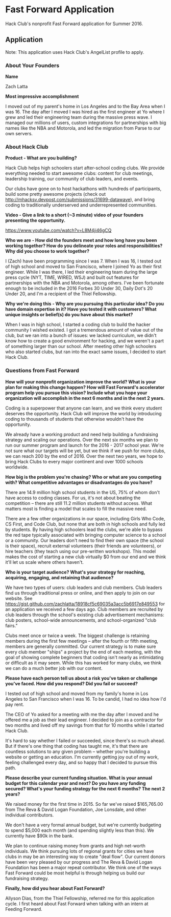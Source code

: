 # Fast Forward Application

Hack Club's nonprofit Fast Forward application for Summer 2016.

## Application

Note: This application uses Hack Club's AngelList profile to apply.

### About Your Founders

**Name**

Zach Latta

**Most impressive accomplishment**

I moved out of my parent's home in Los Angeles and to the Bay Area when I was 16. The day after I moved I was hired as the first engineer at Yo where I grew and led their engineering team during the massive press wave. I managed our millions of users, custom integrations for partnerships with big names like the NBA and Motorola, and led the migration from Parse to our own servers.

### About Hack Club

**Product - What are you building?**

Hack Club helps high schoolers start after-school coding clubs. We provide everything needed to start awesome clubs: content for club meetings, leadership training, our community of club leaders, and events.

Our clubs have gone on to host hackathons with hundreds of participants, build some pretty awesome projects (check out http://mhacksv.devpost.com/submissions/31699-datawave), and bring coding to traditionally underserved and underrepresented communities.

**Video - Give a link to a short (~3 minute) video of your founders presenting the opportunity.**

https://www.youtube.com/watch?v=L8M4ji46gCQ

**Who we are - How did the founders meet and how long have you been working together? How do you delineate your roles and responsibilities? Why did you choose to work together?**

I (Zach) have been programming since I was 7. When I was 16, I tested out of high school and moved to San Francisco, where I joined Yo as their first engineer. While I was there, I led their engineering team during the large press cycle (NYT, TIME, WIRED, WSJ) and built out features for partnerships with the NBA and Motorola, among others. I've been fortunate enough to be included in the 2016 Forbes 30 Under 30, Daily Dot's 20 Under 20, and I'm a recipient of the Thiel Fellowship.

**Why we're doing this - Why are you pursuing this particular idea? Do you have domain expertise in it? Have you tested it with customers? What unique insights or belief(s) do you have about this market?**

When I was in high school, I started a coding club to build the hacker community I wished existed. I got a tremendous amount of value out of the club, but we ran into a bunch of issues: we lacked curriculum, we didn't know how to create a good environment for hacking, and we weren't a part of something larger than our school. After meeting other high schoolers who also started clubs, but ran into the exact same issues, I decided to start Hack Club.

### Questions from Fast Forward

**How will your nonprofit organization improve the world? What is your plan for making this change happen? How will Fast Forward's accelerator program help you pursue this vision? Include what you hope your organization will accomplish in the next 6 months and in the next 2 years.**

Coding is a superpower that anyone can learn, and we think every student deserves the opportunity. Hack Club will improve the world by introducing coding to thousands of students that otherwise wouldn't have the opportunity.

We already have a working product and need help building a fundraising strategy and scaling our operations. Over the next six months we plan to run our summer program and launch for the 2016 - 2017 school year. We're not sure what our targets will be yet, but we think if we push for more clubs, we can reach 200 by the end of 2016. Over the next two years, we hope to bring Hack Clubs to every major continent and over 1000 schools worldwide.

**How big is the problem you're chasing? Who or what are you competing with? What competitive advantages or disadvantages do you have?**

There are 14.9 million high school students in the US, 75% of whom don't have access to coding classes. For us, it's not about beating the competition – there are still 11.2 million students without access. What matters most is finding a model that scales to fill the massive need.

There are a few other organizations in our space, including Girls Who Code, CS First, and Code Club, but none that are both in high schools and fully led by students. By having high schoolers lead the clubs, we're able to bypass the red tape typically associated with bringing computer science to a school or a community. Our leaders don't need to find their own space (the school is their space), recruit external volunteers (their friends are volunteers), or hire teachers (they teach using our pre-written workshops). This model makes the cost of starting a new club virtually \$0 from our end and we think it'll let us scale where others haven't.

**Who is your target audience? What's your strategy for reaching, acquiring, engaging, and retaining that audience?**

We have two types of users: club leaders and club members. Club leaders find us through traditional press or online, and then apply to join on our website. See https://gist.github.com/zachlatta/18918cf5c69035a3acc5b6917e849553 for an application we received a few days ago. Club members are recruited by club leaders through the school's existing club advertisement mechanisms: club posters, school-wide announcements, and school-organized "club fairs."

Clubs meet once or twice a week. The biggest challenge is retaining members during the first few meetings – after the fourth or fifth meeting, members are generally committed. Our current strategy is to make sure every club member "ships" a project by the end of each meeting, with the goal of showing complete beginners that coding isn't nearly as intimidating or difficult as it may seem. While this has worked for many clubs, we think we can do a much better job with our content.

**Please have each person tell us about a risk you've taken or challenge you've faced. How did you respond? Did you fail or succeed?**

I tested out of high school and moved from my family's home in Los Angeles to San Francisco when I was 16. To be candid, I had no idea how I'd pay rent.

The CEO of Yo asked for a meeting with me the day after I moved and he offered me a job as their lead engineer. I decided to join as a contractor for two months and lived off my savings from that for 10 months while I started Hack Club.

It's hard to say whether I failed or succeeded, since there's so much ahead. But if there's one thing that coding has taught me, it's that there are countless solutions to any given problem – whether you're building a website or getting an education. I'm currently getting joy out of my work, feeling challenged every day, and so happy that I decided to pursue this path.

**Please describe your current funding situation. What is your annual budget for this calendar year and next? Do you have any funding secured? What's your funding strategy for the next 6 months? The next 2 years?**

We raised money for the first time in 2015. So far we've raised \$165,765.00 from The Reva & David Logan Foundation, Joe Lonsdale, and other individual contributors.

We don't have a very formal annual budget, but we're currently budgeting to spend $5,000 each month (and spending slightly less than this). We currently have $90k in the bank.

We plan to continue raising money from grants and high net-worth individuals. We think pursuing lots of regional grants for cities we have clubs in may be an interesting way to create "deal flow". Our current donors have been very pleased by our progress and The Reva & David Logan Foundation has been a major repeat contributor. We think one of the ways Fast Forward could be most helpful is through helping us build our fundraising strategy.

**Finally, how did you hear about Fast Forward?**

Allyson Dias, from the Thiel Fellowship, referred me for this application cycle. I first heard about Fast Forward when talking with an intern at Feeding Forward.
